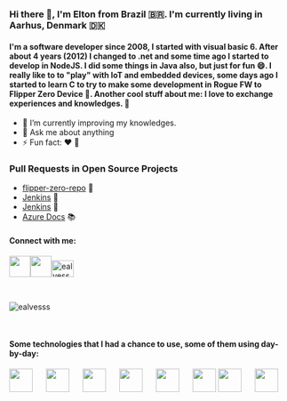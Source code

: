 ### Hi there 👋, I'm Elton from Brazil :brazil:. I'm currently living in Aarhus, Denmark :denmark:
#### I'm a software developer since 2008, I started with visual basic 6. After about 4 years (2012) I changed to .net and some time ago I started to develop in NodeJS. I did some things in Java also, but just for fun 😄. I really like to to "play" with IoT and embedded devices, some days ago I started to learn C to try to make some development in Rogue FW to Flipper Zero Device 🐬. Another cool stuff about me: I love to exchange experiences and knowledges. 📖

- 🌱 I’m currently improving my knowledges.
- 💬 Ask me about anything
- ⚡ Fun fact: :heart: :dog:


### Pull Requests in Open Source Projects
- [flipper-zero-repo](https://github.com/RogueMaster/flipperzero-firmware-wPlugins/pull/658) 🐬
- [Jenkins](https://github.com/jenkinsci/windows-slave-installer-module/pull/17) 🔋 
- [Jenkins](https://github.com/jenkinsci/jenkins/pull/7229) 🔋
- [Azure Docs](https://github.com/MicrosoftDocs/azure-docs/pull/3613) 📚


#### Connect with me:
<a href="https://www.linkedin.com/in/elton-alvess/"><img height=38px width=38px src="https://cdn.jsdelivr.net/gh/devicons/devicon/icons/linkedin/linkedin-original.svg" /></a><a href="https://twitter.com/ecalvesss"><img height=38px width=38px src="https://cdn.jsdelivr.net/gh/devicons/devicon/icons/twitter/twitter-original.svg" /></a><a href="https://stackoverflow.com/users/2494218/ditao"><img src="https://raw.githubusercontent.com/rahuldkjain/github-profile-readme-generator/master/src/images/icons/Social/stack-overflow.svg" alt="ealvesss" height="30" width="40" /></a>

</br>

<p><img align="center" src="https://github-readme-stats.vercel.app/api/top-langs?username=ealvesss&show_icons=true&locale=en&layout=compact" alt="ealvesss" /></p>

</br>

#### Some technologies that I had a chance to use, some of them using day-by-day:</br>
<img width=42px height=42px style="padding-right:20px" src="https://cdn.jsdelivr.net/gh/devicons/devicon/icons/nodejs/nodejs-plain-wordmark.svg" /> <img style="padding-right:20px;" height=42px width=42px src="https://cdn.jsdelivr.net/gh/devicons/devicon/icons/dotnetcore/dotnetcore-original.svg" />
<img width=42px height=42px src="https://cdn.jsdelivr.net/gh/devicons/devicon/icons/docker/docker-original.svg" style="padding-right:20px;" />
<img widht=42px height=42px src="https://cdn.jsdelivr.net/gh/devicons/devicon/icons/javascript/javascript-original.svg" style="padding-right:20px;"/>
<img width=42px height=42px src="https://cdn.jsdelivr.net/gh/devicons/devicon/icons/git/git-original.svg" style="padding-right:20px;"/>
<img width=42px height=42px src="https://cdn.icon-icons.com/icons2/2351/PNG/512/logo_github_icon_143196.png" />
<img width=42px height=42px src="https://cdn.jsdelivr.net/gh/devicons/devicon/icons/jenkins/jenkins-original.svg" style="padding-right:20px;"/>
<img width=42px height=42px src="https://cdn.jsdelivr.net/gh/devicons/devicon/icons/linux/linux-original.svg" /> 

